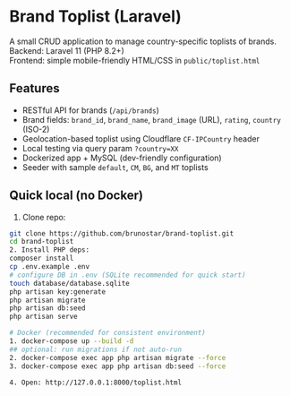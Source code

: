 # Brand Toplist (Laravel)

A small CRUD application to manage country-specific toplists of brands.
Backend: Laravel 11 (PHP 8.2+)  
Frontend: simple mobile-friendly HTML/CSS in `public/toplist.html`

## Features
- RESTful API for brands (`/api/brands`)
- Brand fields: `brand_id`, `brand_name`, `brand_image` (URL), `rating`, `country` (ISO-2)
- Geolocation-based toplist using Cloudflare `CF-IPCountry` header
- Local testing via query param `?country=XX`
- Dockerized app + MySQL (dev-friendly configuration)
- Seeder with sample `default`, `CM`, `BG`, and `MT` toplists

## Quick local (no Docker)
1. Clone repo:
```bash
git clone https://github.com/brunostar/brand-toplist.git
cd brand-toplist
2. Install PHP deps:
composer install
cp .env.example .env
# configure DB in .env (SQLite recommended for quick start)
touch database/database.sqlite
php artisan key:generate
php artisan migrate
php artisan db:seed
php artisan serve

# Docker (recommended for consistent environment)
1. docker-compose up --build -d
## optional: run migrations if not auto-run
2. docker-compose exec app php artisan migrate --force
3. docker-compose exec app php artisan db:seed --force

4. Open: http://127.0.0.1:8000/toplist.html
